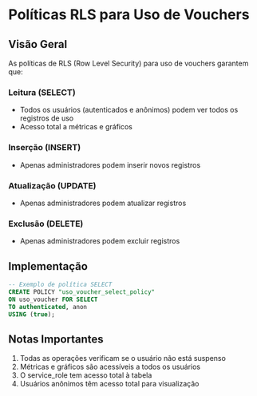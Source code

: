 # Políticas RLS para Uso de Vouchers

## Visão Geral

As políticas de RLS (Row Level Security) para uso de vouchers garantem que:

### Leitura (SELECT)
- Todos os usuários (autenticados e anônimos) podem ver todos os registros de uso
- Acesso total a métricas e gráficos

### Inserção (INSERT)
- Apenas administradores podem inserir novos registros

### Atualização (UPDATE)
- Apenas administradores podem atualizar registros

### Exclusão (DELETE)
- Apenas administradores podem excluir registros

## Implementação

```sql
-- Exemplo de política SELECT
CREATE POLICY "uso_voucher_select_policy"
ON uso_voucher FOR SELECT
TO authenticated, anon
USING (true);
```

## Notas Importantes

1. Todas as operações verificam se o usuário não está suspenso
2. Métricas e gráficos são acessíveis a todos os usuários
3. O service_role tem acesso total à tabela
4. Usuários anônimos têm acesso total para visualização